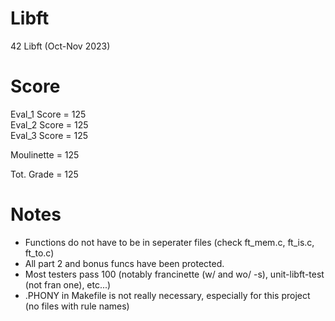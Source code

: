 # Libft
42 Libft (Oct-Nov 2023)

# Score

Eval_1 Score = 125<br>
Eval_2 Score = 125<br>
Eval_3 Score = 125<br>

Moulinette = 125

Tot. Grade = 125

# Notes

- Functions do not have to be in seperater files (check ft_mem.c, ft_is.c, ft_to.c)
- All part 2 and bonus funcs have been protected.
- Most testers pass 100 (notably francinette (w/ and wo/ -s), unit-libft-test (not fran one), etc...)
- .PHONY in Makefile is not really necessary, especially for this project (no files with rule names)
